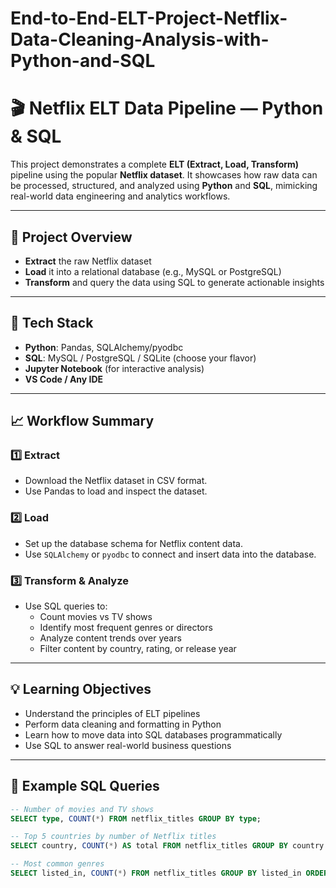 # End-to-End-ELT-Project-Netflix-Data-Cleaning-Analysis-with-Python-and-SQL

# 🎬 Netflix ELT Data Pipeline — Python & SQL

This project demonstrates a complete **ELT (Extract, Load, Transform)** pipeline using the popular **Netflix dataset**. It showcases how raw data can be processed, structured, and analyzed using **Python** and **SQL**, mimicking real-world data engineering and analytics workflows.

---

## 📌 Project Overview

- **Extract** the raw Netflix dataset
- **Load** it into a relational database (e.g., MySQL or PostgreSQL)
- **Transform** and query the data using SQL to generate actionable insights

---

## 🔧 Tech Stack

- **Python**: Pandas, SQLAlchemy/pyodbc
- **SQL**: MySQL / PostgreSQL / SQLite (choose your flavor)
- **Jupyter Notebook** (for interactive analysis)
- **VS Code / Any IDE**

---

## 📈 Workflow Summary

### 1️⃣ Extract  
- Download the Netflix dataset in CSV format.
- Use Pandas to load and inspect the dataset.

### 2️⃣ Load  
- Set up the database schema for Netflix content data.
- Use `SQLAlchemy` or `pyodbc` to connect and insert data into the database.

### 3️⃣ Transform & Analyze  
- Use SQL queries to:
  - Count movies vs TV shows
  - Identify most frequent genres or directors
  - Analyze content trends over years
  - Filter content by country, rating, or release year

---

## 💡 Learning Objectives

- Understand the principles of ELT pipelines
- Perform data cleaning and formatting in Python
- Learn how to move data into SQL databases programmatically
- Use SQL to answer real-world business questions

---

## 🧪 Example SQL Queries

```sql
-- Number of movies and TV shows
SELECT type, COUNT(*) FROM netflix_titles GROUP BY type;

-- Top 5 countries by number of Netflix titles
SELECT country, COUNT(*) AS total FROM netflix_titles GROUP BY country ORDER BY total DESC LIMIT 5;

-- Most common genres
SELECT listed_in, COUNT(*) FROM netflix_titles GROUP BY listed_in ORDER BY COUNT(*) DESC;
